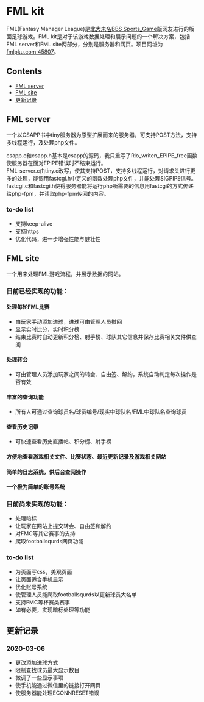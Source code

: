 # FML kit

FML(Fantasy Manager League)是[北大未名BBS Sports_Game](https://bbs.pku.edu.cn/v2/thread.php?bid=519&mode=topic)版网友进行的版面足球游戏。FML kit是对于该游戏数据处理和展示问题的一个解决方案，包括FML server和FML site两部分，分别是服务器和网页。项目网址为[fmlpku.com:45807](fmlpku.com:45807)。  

## Contents

- [FML server](#FML-server)
- [FML site](#FML-site)
- [更新记录](#更新记录)

## FML server
一个以CSAPP书中tiny服务器为原型扩展而来的服务器，可支持POST方法，支持多线程运行，及处理php文件。  

csapp.c和csapp.h基本是csapp的源码，我只重写了Rio_writen_EPIPE_free函数使服务器在面对EPIPE错误时不结束运行。  
FML-server.c由tiny.c改写，使其支持POST，支持多线程运行，对请求头进行更多的处理，能调用fastcgi.h中定义的函数处理php文件，并能处理SIGPIPE信号。  
fastcgi.c和fastcgi.h使得服务器能将运行php所需要的信息用fastcgi的方式传递给php-fpm，并读取php-fpm传回的内容。  

### to-do list  
- 支持keep-alive  
- 支持https  
- 优化代码，进一步增强性能与健壮性  

## FML site
一个用来处理FML游戏流程，并展示数据的网站。  

### 目前已经实现的功能：  
#### 处理每轮FML比赛  
- 由玩家手动添加进球，进球可由管理人员撤回  
- 显示实时比分，实时积分榜  
- 结束比赛时自动更新积分榜、射手榜、球队其它信息并保存比赛相关文件供查阅  
#### 处理转会
- 可由管理人员添加玩家之间的转会、自由签、解约，系统自动判定每次操作是否有效  
#### 丰富的查询功能  
- 所有人可通过查询球员名/球员编号/现实中球队名/FML中球队名查询球员
#### 查看历史记录
- 可快速查看历史直播帖、积分榜、射手榜  
#### 方便地查看游戏相关文件、比赛状态、最近更新记录及游戏相关网站  
#### 简单的日志系统，供后台查阅操作  
#### 一个极为简单的账号系统  

### 目前尚未实现的功能：  
- 处理暗标  
- 让玩家在网站上提交转会、自由签和解约  
- 对FMC等其它赛事的支持  
- 爬取footballsqurds网页功能  

### to-do list
- 为页面写css，美观页面  
- 让页面适合手机显示  
- 优化账号系统  
- 使管理人员能爬取footballsqurds以更新球员大名单  
- 支持FMC等杯赛类赛事  
- 如有必要，实现暗标处理等功能  

## 更新记录

### 2020-03-06
- 更改添加进球方式
- 限制查找球员最大显示数目
- 微调了一些显示事项
- 使手机能通过微信里的链接打开网页
- 使服务器能处理ECONNRESET错误
